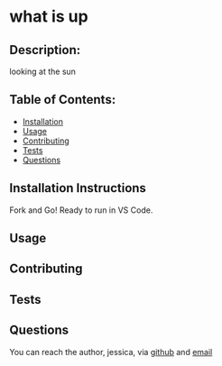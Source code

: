 # what is up
## Description:  
looking at the sun
    
## Table of Contents:
* [Installation](#installation-instructions)
* [Usage](#usage)
* [Contributing](#contributing)
* [Tests](#tests)
* [Questions](#questions)

## Installation Instructions
Fork and Go! Ready to run in VS Code. 

## Usage

## Contributing

## Tests

## Questions
You can reach the author, jessica,  via [github](http://github.com/blank) and [email](mailto:blank)
